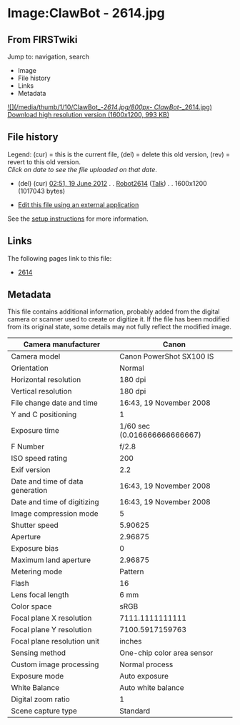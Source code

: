 # Image:ClawBot - 2614.jpg

## From FIRSTwiki

Jump to: navigation, search

- Image
- File history
- Links
- Metadata

[![](/media/thumb/1/10/ClawBot_-_2614.jpg/800px-
ClawBot_-_2614.jpg)](/media/1/10/ClawBot_-_2614.jpg)<br>
[Download high resolution version (1600x1200, 993 KB)](/media/1/10/ClawBot_-_2614.jpg)

## File history

Legend: (cur) = this is the current file, (del) = delete this old version, (rev) = revert to this old version.<br>
_Click on date to see the file uploaded on that date_.

- (del) (cur) [02:51, 19 June 2012](/media/1/10/ClawBot_-_2614.jpg "/media/1/10/ClawBot - 2614.jpg") . . [Robot2614](/index.php?title=User:Robot2614&action=edit "User:Robot2614") ([Talk](User_talk:Robot2614 "User talk:Robot2614")) . . 1600x1200 (1017043 bytes)

- [Edit this file using an external application](/index.php?title=Image:ClawBot_-_2614.jpg&action=edit&externaledit=true&mode=file "Image:ClawBot - 2614.jpg")

See the [setup instructions](http://meta.wikimedia.org/wiki/Help:External_editors "http://meta.wikimedia.org/wiki/Help:External_editors") for more information.

## Links

The following pages link to this file:

- [2614](2614 "2614")

## Metadata

This file contains additional information, probably added from the digital camera or scanner used to create or digitize it. If the file has been modified from its original state, some details may not fully reflect the modified image.

Camera manufacturer              | Canon
-------------------------------- | ----------------------------
Camera model                     | Canon PowerShot SX100 IS
Orientation                      | Normal
Horizontal resolution            | 180 dpi
Vertical resolution              | 180 dpi
File change date and time        | 16:43, 19 November 2008
Y and C positioning              | 1
Exposure time                    | 1/60 sec (0.016666666666667)
F Number                         | f/2.8
ISO speed rating                 | 200
Exif version                     | 2.2
Date and time of data generation | 16:43, 19 November 2008
Date and time of digitizing      | 16:43, 19 November 2008
Image compression mode           | 5
Shutter speed                    | 5.90625
Aperture                         | 2.96875
Exposure bias                    | 0
Maximum land aperture            | 2.96875
Metering mode                    | Pattern
Flash                            | 16
Lens focal length                | 6 mm
Color space                      | sRGB
Focal plane X resolution         | 7111.1111111111
Focal plane Y resolution         | 7100.5917159763
Focal plane resolution unit      | inches
Sensing method                   | One-chip color area sensor
Custom image processing          | Normal process
Exposure mode                    | Auto exposure
White Balance                    | Auto white balance
Digital zoom ratio               | 1
Scene capture type               | Standard
